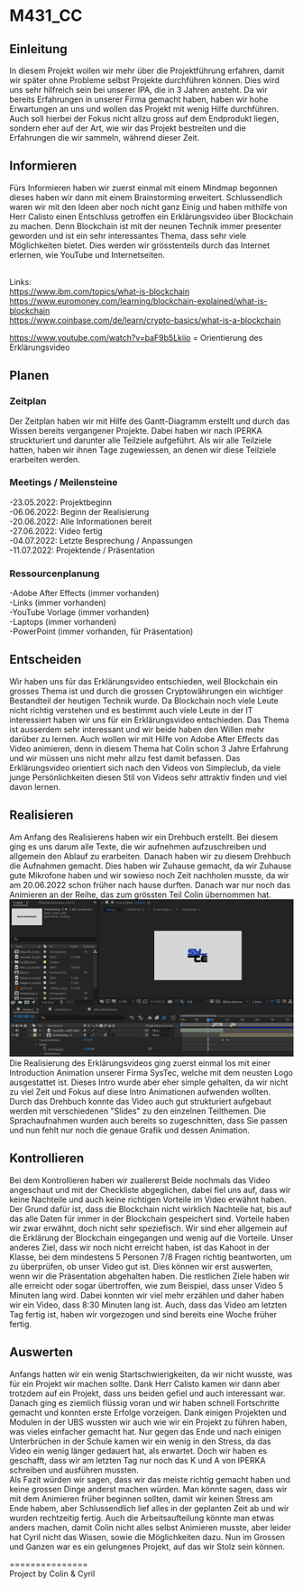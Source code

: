 # M431_CC
## Einleitung
In diesem Projekt wollen wir mehr über die Projektführung erfahren, damit wir später ohne Probleme selbst Projekte durchführen können. Dies wird uns sehr hilfreich sein bei unserer IPA, die in 3 Jahren ansteht. Da wir bereits Erfahrungen in unserer Firma gemacht haben, haben wir hohe Erwartungen an uns und wollen das Projekt mit wenig Hilfe durchführen.<br>
Auch soll hierbei der Fokus nicht allzu gross auf dem Endprodukt liegen, sondern eher auf der Art, wie wir das Projekt bestreiten und die Erfahrungen die wir sammeln, während dieser Zeit.<br>
## Informieren
Fürs Informieren haben wir zuerst einmal mit einem Mindmap begonnen dieses haben wir dann mit einem Brainstorming erweitert. Schlussendlich waren wir mit den Ideen aber noch nicht ganz Einig und haben mithilfe von Herr Calisto einen Entschluss getroffen ein Erklärungsvideo über Blockchain zu machen. Denn Blockchain ist mit der neunen Technik immer presenter geworden und ist ein sehr interessantes Thema, dass sehr viele Möglichkeiten bietet. Dies werden wir grösstenteils durch das Internet erlernen, wie YouTube und Internetseiten.<br><br>

Links:<br>
https://www.ibm.com/topics/what-is-blockchain<br>
https://www.euromoney.com/learning/blockchain-explained/what-is-blockchain<br>
https://www.coinbase.com/de/learn/crypto-basics/what-is-a-blockchain<br>

https://www.youtube.com/watch?v=baF9b5Lkiio = Orientierung des Erklärungsvideo<br>

## Planen
### Zeitplan
Der Zeitplan haben wir mit Hilfe des Gantt-Diagramm erstellt und durch das Wissen bereits vergangener Projekte. Dabei haben wir nach IPERKA struckturiert und darunter alle Teilziele aufgeführt. Als wir alle Teilziele hatten, haben wir ihnen Tage zugewiessen, an denen wir diese Teilziele erarbeiten werden.
### Meetings / Meilensteine
-23.05.2022: Projektbeginn<br>
-06.06.2022: Beginn der Realisierung<br>
-20.06.2022: Alle Informationen bereit<br>
-27.06.2022: Video fertig<br>
-04.07.2022: Letzte Besprechung / Anpassungen<br>
-11.07.2022: Projektende / Präsentation<br>
### Ressourcenplanung
-Adobe After Effects (immer vorhanden)<br>
-Links (immer vorhanden)<br>
-YouTube Vorlage (immer vorhanden)<br>
-Laptops (immer vorhanden)<br>
-PowerPoint (immer vorhanden, für Präsentation)<br>
## Entscheiden
Wir haben uns für das Erklärungsvideo entschieden, weil Blockchain ein grosses Thema ist und durch die grossen Cryptowährungen ein wichtiger Bestandteil der heutigen Technik wurde. Da Blockchain noch viele Leute nicht richtig verstehen und  es bestimmt auch viele Leute in der IT interessiert haben wir uns für ein Erklärungsvideo entschieden. Das Thema ist ausserdem sehr interessant und wir beide haben den Willen mehr darüber zu lernen. Auch wollen wir mit Hilfe von Adobe After Effects das Video animieren, denn in diesem Thema hat Colin schon 3 Jahre Erfahrung und wir müssen uns nicht mehr allzu fest damit befassen. Das Erklärungsvideo orientiert sich nach den Videos von Simpleclub, da viele junge Persönlichkeiten diesen Stil von Videos sehr attraktiv finden und viel davon lernen.<br>
## Realisieren
Am Anfang des Realisierens haben wir ein Drehbuch erstellt. Bei diesem ging es uns darum alle Texte, die wir aufnehmen aufzuschreiben und allgemein den Ablauf zu erarbeiten. Danach haben wir zu diesem Drehbuch die Aufnahmen gemacht. Dies haben wir Zuhause gemacht, da wir Zuhause gute Mikrofone haben und wir sowieso noch Zeit nachholen musste, da wir am 20.06.2022 schon früher nach hause durften. Danach war nur noch das Animieren an der Reihe, das zum grössten Teil Colin übernommen hat. 
<img src="Source/SysTec_Intro.png"><br>
Die Realisierung des Erklärungsvideos ging zuerst einmal los mit einer Introduction Animation unserer Firma SysTec, welche mit dem neusten Logo ausgestattet ist. Dieses Intro wurde aber eher simple gehalten, da wir nicht zu viel Zeit und Fokus auf diese Intro Animationen aufwenden wollten. Durch das Drehbuch konnte das Video auch gut strukturiert aufgebaut werden mit verschiedenen "Slides" zu den einzelnen Teilthemen. Die Sprachaufnahmen wurden auch bereits so zugeschnitten, dass Sie passen und nun fehlt nur noch die genaue Grafik und dessen Animation. 
<br>

## Kontrollieren
Bei dem Kontrollieren haben wir zuallererst Beide nochmals das Video angeschaut und mit der Checkliste abgeglichen, dabei fiel uns auf, dass wir keine Nachteile und auch keine richtigen Vorteile im Video erwähnt haben. Der Grund dafür ist, dass die Blockchain nicht wirklich Nachteile hat, bis auf das alle Daten für immer in der Blockchain gespeichert sind. Vorteile haben wir zwar erwähnt, doch nicht sehr speziefisch. Wir sind eher allgemein auf die Erklärung der Blockchain eingegangen und wenig auf die Vorteile. Unser anderes Ziel, dass wir noch nicht erreicht haben, ist das Kahoot in der Klasse, bei dem mindestens 5 Personen 7/8 Fragen richtig beantworten, um zu überprüfen, ob unser Video gut ist. Dies können wir erst auswerten, wenn wir die Präsentation abgehalten haben. Die restlichen Ziele haben wir alle erreicht oder sogar übertroffen, wie zum Beispiel, dass unser Video 5 Minuten lang wird. Dabei konnten wir viel mehr erzählen und daher haben wir ein Video, dass 8:30 Minuten lang ist. Auch, dass das Video am letzten Tag fertig ist, haben wir vorgezogen und sind bereits eine Woche früher fertig.
<br>

## Auswerten
Anfangs hatten wir ein wenig Startschwierigkeiten, da wir nicht wusste, was für ein Projekt wir machen sollte. Dank Herr Calisto kamen wir dann aber trotzdem auf ein Projekt, dass uns beiden gefiel und auch interessant war. Danach ging es ziemlich flüssig voran und wir haben schnell Fortschritte gemacht und konnten erste Erfolge vorzeigen. Dank einigen Projekten und Modulen in der UBS wussten wir auch wie wir ein Projekt zu führen haben, was vieles einfacher gemacht hat. Nur gegen das Ende und nach einigen Unterbrüchen in der Schule kamen wir ein wenig in den Stress, da das Video ein wenig länger gedauert hat, als erwartet. Doch wir haben es geschafft, dass wir am letzten Tag nur noch das K und A von IPERKA schreiben und ausführen mussten.<br>
Als Fazit würden wir sagen, dass wir das meiste richtig gemacht haben und keine grossen Dinge anderst machen würden. Man könnte sagen, dass wir mit dem Animieren früher beginnen sollten, damit wir keinen Stress am Ende habem, aber Schlussendlich lief alles in der geplanten Zeit ab und wir wurden rechtzeitig fertig. Auch die Arbeitsaufteilung könnte man etwas anders machen, damit Colin nicht alles selbst Animieren musste, aber leider hat Cyril nicht das Wissen, sowie die Möglichkeiten dazu. Nun im Grossen und Ganzen war es ein gelungenes Projekt, auf das wir Stolz sein können.
<br>

===============<br>
Project by Colin & Cyril 
